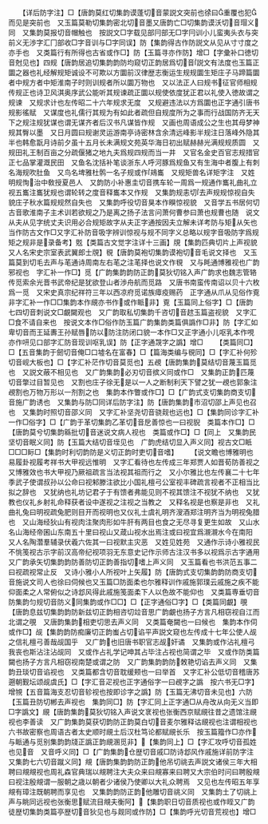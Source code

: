 <!-- { "loadSidebar": true } -->
　　【详后防字注】□【唐韵莫红切集韵谟蓬切音蒙説文突前也徐曰重覆也犯而见是突前也　又玉篇莫勒切集韵密北切音墨又唐韵亡□切集韵谟沃切音瑁义同　又集韵莫报切音帽触也　按説文□字载见部冃部无□字冃训小儿蛮夷头衣与突前义无渉字汇冂部收□字音训与□字同误】防【集韵得古作防説文从见从寸寸度之亦手也　又类篇行有所得也古省或作□】防【玉篇寻亦作防】增□【字彚补口徳切音尅见也】四规【唐韵居追切集韵韵防均窥切正韵居爲切音説文有法度也玉篇正圜之器也礼经解规矩诚设不可欺以方圜前汉律歴志衡运生规规圜生矩庄子马蹄篇圜者中规方者中矩淮南子时则训规者所以圜万物也　又以法正人曰规书征官师相规传规正也诗卫风淇奥序武公能听其规谏疏正圜以规使依度犹正君以礼使入徳故谓之规谏　又规求计也左传昭二十六年规求无度　又规避违法以方爲圜也正字通引唐书规影徭赋　又谋度也礼儒行其规为有如此者疏但自规度所为之事而行战国防齐无天下之规注规犹谋也谓无谋齐者后汉书凡谋皆作规　又画也周语成公之生也其母梦神规其臀以墨　又日月圆曰规谢灵运游南亭诗密林含余清远峰影半规注日落峰外隐其半也韩愈翫月诗前夕虽十五月长未满规文苑英华海日初出赋赫赫光满规规质圆　又规田礼王制百亩之分疏偃猪之地九夫爲规四规而当一井　又官名金史百官志规措官正七品掌灌溉民田　又鱼名沈括补笔谈浙东人呼河豚爲规鱼又有生海中者腹上有刺名海规吹肚鱼　又鸟名埤雅杜鹘一名子规或作鳺巂　又规矩兽名详矩字注　又姓明规恂治中敎授夏邑人　又韵防小补惠圭切音携车轮一周爲一规通作巂礼曲礼立视五巂注巂犹规也谓轮转之度音释巂本又作规　又集韵规恚切去声规规惊视自失貌庄子秋水篇规规然自失也　又集韵呼役切音狊本作瞁惊视貌　又音学五书居何切古音歌淮南子主术训若欲规之乃是离之扬子法言问萧何曹参曰萧也规曹也随　说文从夫从见字统丈夫识用必合规矩故字从夫正字通按因夫立解未详考防与矩从矢也当作防古文作□又字汇补防音吸字辨训惊视与规不同字义总略以规字音吸防字爲规矩之规非是录备考】覐【类篇古文觉字注详十三画】覑【集韵匹典切片上声视貌　又人名宋史宗室表武翼郎士覑】覒【唐韵莫袍切集韵谟袍切音毛说文择也　又玉篇莫到切毛去声与芼通诗周南左右芼之注芼择也说文作覒　又与眊通博雅视也广韵邪视也　字汇补一作□】觅【广韵集韵韵防正韵莫狄切铭入声广韵求也魏志管辂传觅索余光晋书武帝纪是犹欲登山者渉舟航而觅路　又唐书南蛮传南诏以贝十六枚爲一觅　又宋史真宗纪祥符三年以西凉府觅诺族瘴疫赐药　正字通从爪从见俗作覔非字汇补一作□□集韵本作覛亦书作或作眽非】覔【玉篇同上俗字】□【唐韵七四切音刺说文□覰闚观也　又广韵取私切集韵千咨切音趑玉篇盗视貌　又字汇□食不请自来也　按说文本作□俗作防玉篇广韵集韵类篇俱譌作□非】防【字汇如卑切音而王延夀王孙赋唇防以防注防闭口貌一本作□又正字通小儿呕乳本作哯亦作咞见口部字汇防音现训呕乳误】防【正字通覝字之譌】增□
　　【类篇同□】□【五音集韵于劒切音俺□口墟名在富春】□【篇海类编与覒同】□【字汇补何殄切音岘大板也】□【字汇补茫作切音莫觅也】五覕【唐韵集韵莫结切音蔑玉篇觅也　又説文蔽不相见也　又广韵集韵必刃切音摈义同或作□　又集韵正韵匹蔑切音撆过目暂见也　又割也庄子徐无是以一人之断制利天下譬之犹一覕也郭象注覕割也万物万形以一剂割之也　集韵本作瞥或作□】□【广韵式支切集韵商支切音施广韵诱也　又集韵与防□同详后防字注】防【唐韵集韵市沼切邵上声见也召也　又集韵时照切音邵义同　又字汇补坚尧切音骁觌也远也】□【集韵同诊字汇补一作□俗字】□【广韵于革切集韵乙革切音戹善惊也一曰视貎　类篇本作□】□【唐韵莫兮切集韵緜批切音迷说文病人视也　类篇或作□】□【同上　又集韵民坚切音眠义同】防【玉篇大结切音垤见也　广韵虎结切显入声义同】视古文□眡□□□眎□【集韵时利切韵防是义切正韵时吏切音嗜】
　　【说文瞻也博雅明也易履卦视履考祥书大甲视远惟明　又字汇看待也左传成三年郑贾人如晋荀防善视之　又博雅效也书大甲视乃厥祖疏言当法视其祖而行之　又小尔雅比也左传襄二十七年季武子使谓叔孙以公命曰视邾滕注欲比小国礼檀弓公室视丰碑疏言视者不正相当比拟之辞也　又犹纳也礼坊记君子于有馈者弗能见则不视其馈注不视犹不纳也　又犹教也仪礼乡射礼命释获者设中遂视之注视之当教之　又释名视是也察是非也　又礼曲礼兔曰明视疏兔肥则目开而视明也又仪礼士虞礼明齐溲酒郑注明齐当为明视兔腊也　又山海经狄山有视肉注聚肉形如牛肝有两目也食之无尽寻复更生如故　又山水名山海经帝囷山东南五十里曰视山又葴山视水出焉注或曰视宜爲瀙瀙水今在南阳　又人名陶濳羣辅录伏羲六佐其一曰视默主灾恶　又姓见姓苑　又通作示诗小雅视民不恌笺视古示字前汉高帝纪视项羽无东意史记作示师古注汉书多以视爲示古字通用　又广韵承矢切集韵韵防善防切正韵善指切嗜上声义同　又玉篇看也书洪范五事二曰视疏视常止反　又诗小雅小人所视叶上矢履】防【唐韵式支切集韵韵防商支切音施说文司人也徐曰伺候也又玉篇□防面柔也尔雅释训作戚施郭璞云戚施之疾不能仰面柔之人常俯似之诗邶风得此戚施笺面柔下人以色故不能仰也　又类篇専垂切音防集韵匀规切音防义同集韵或作□□】□【正字通俗□字】□【类篇同覰】覗【唐韵息兹切集韵韵防新兹切正韵相咨切竝音思广韵覰也扬子方言凡相窃视自江而北谓之覗　又唐韵集韵相吏切思去声义同　又类篇奄闚也一曰候也　集韵本作伺或作□】觇【集韵韵防痴廉切正韵蚩占切谄平声説文窥也左传成十七年公使人觇之信礼檀弓善哉觇国乎　又广韵也旧唐书职官志觇奸谲　又集韵或作沾礼檀弓我丧也斯沾注沾觇同　又或作占礼学记呻其占毕注占视也简谓之毕　又或作防类篇闚也扬子方言凡相窃视南楚或谓之防　又广韵集韵韵防敇艳切谄去声义同　又集韵丑琰切音谄视也　又类篇都含切音耽缓颊也一曰举首　又字汇补公低切音稽唐苏遡朝觐坛颂觇虞氏】□【字汇音疋视也正字通俗字一曰覕字之譌　按六书无□字】增覙【五音篇海支忍切音轸视也按即诊字之譌】防【玉篇无沸切音未见也】六防【玉篇丑防切郴去声视也　集韵同□】防【字汇同上正字通□从舟改从向无义当即□字譌文】覛【唐韵集韵莫狄切铭入声说文衺视也张衡西京赋覛往昔之遗馆注覛视也李善读　又广韵集韵莫获切韵防正韵莫白切音麦尔雅释诂覛视也注谓相视也六书故密察也周语古者太史顺时覛土后汉杜笃论都赋覛长乐　按玉篇籀作□亦作与眽通与觅别集韵韵牋正譌正韵覛溷觅非】【集韵同上】□【字汇攻呼切音孤姓也见音　又音呼义同】□【广韵集韵仓歴切音戚□防诗邶风作戚施详前防字注又集韵七六切音蹴义同】覜【唐韵集韵韵防正韵他吊切祧去声説文诸侯三年大相聘曰覜覜视也周礼森官典瑞以覜聘注大夫众来曰覜寡来曰聘又大宗伯时问曰聘殷覜曰视注殷覜谓一服朝之歳以朝者少诸侯乃使卿以大礼众聘焉　又见也左传昭五年享覜有璋注既朝聘而享见也　又集韵韵防正韵他雕切音祧义同　又集韵土了切祧上声与眺同远视也张衡思赋流目覜夫衡阿】【集韵职日切音质视也或作眰又广韵徒歴切集韵类篇亭歴切音狄见也与觌同或作防】□【集韵呼光切音荒视也】增□
